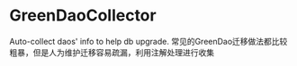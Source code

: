 # GreenDaoCollector
Auto-collect daos' info to help db upgrade. 常见的GreenDao迁移做法都比较粗暴，但是人为维护迁移容易疏漏，利用注解处理进行收集
